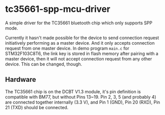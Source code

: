 # tc35661-spp-mcu-driver
A simple driver for the TC35661 bluetooth chip which only supports SPP mode.

Currently it hasn't made possible for the device to send connection request initiatively performing as a master device. And it only accepts connection request from one master device. In demo program `main.c` for STM32F103C8T6, the link key is stored in flash memory after pairing with a master device, then it will not accept connection request from any other device. This can be changed, though.

## Hardware
The TC35661 chip is on the DCBT V1.3 module, it's pin definition is compatible with BM77, but without Pins 13~19. Pin 2, 3, 5 (and probably 4) are connected together internally (3.3 V), and Pin 1 (GND), Pin 20 (RXD), Pin 21 (TXD) should be connected.
